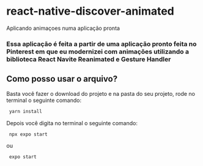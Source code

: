 # react-native-discover-animated
Aplicando animaçoes numa aplicação pronta

### Essa aplicação é feita a partir de uma aplicação pronto feita no Pinterest em que eu modernizei com animações utilizando a biblioteca React Navite Reanimated e Gesture Handler

## Como posso usar o arquivo?
Basta você fazer o download do projeto e na pasta do seu projeto, rode no terminal o seguinte comando:
```bash
 yarn install
```

Depois você digita no terminal o seguinte comando:
```bash
 npx expo start
```

ou

```bash
 expo start
```
